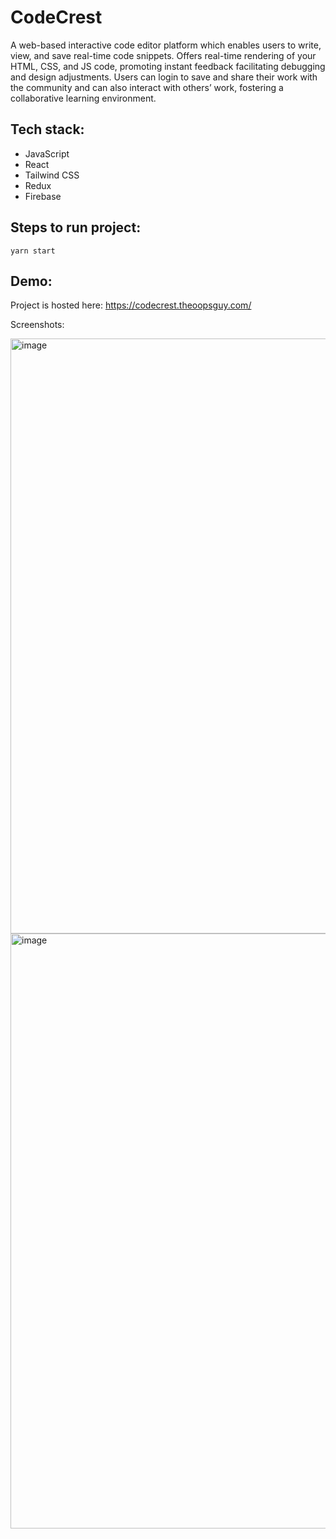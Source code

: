 # CodeCrest

A web-based interactive code editor platform which enables users to write, view, and save real-time code snippets. Offers real-time rendering of your HTML, CSS, and JS code,
promoting instant feedback facilitating debugging and design adjustments. Users can login to save and share their work with the community and can also interact with others’ work, fostering a
collaborative learning environment.

## Tech stack:

- JavaScript
- React
- Tailwind CSS
- Redux
- Firebase

## Steps to run project:

```
yarn start
```

## Demo:

Project is hosted here: https://codecrest.theoopsguy.com/

Screenshots:

<img width="952" alt="image" src="https://github.com/theoopsguy/CodeCrest/assets/83968619/95ca9a38-796c-4b40-a891-89bedbf2563c">

<img width="952" alt="image" src="https://github.com/theoopsguy/CodeCrest/assets/83968619/abf9216a-dd76-4696-a0c4-c490676dd370">
